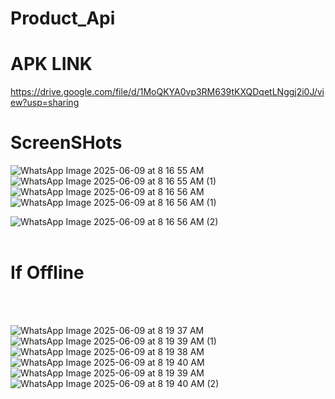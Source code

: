 # Product_Api

# APK LINK
https://drive.google.com/file/d/1MoQKYA0vp3RM639tKXQDqetLNggj2i0J/view?usp=sharing

# ScreenSHots

![WhatsApp Image 2025-06-09 at 8 16 55 AM](https://github.com/user-attachments/assets/5261a750-80e7-44d1-a0f0-a04335358e14)
![WhatsApp Image 2025-06-09 at 8 16 55 AM (1)](https://github.com/user-attachments/assets/a5622f11-28bc-4c5e-b8da-188adc05e8aa)
![WhatsApp Image 2025-06-09 at 8 16 56 AM](https://github.com/user-attachments/assets/bc7e6d68-06f4-4a0d-b657-717e7b3d897c)
![WhatsApp Image 2025-06-09 at 8 16 56 AM (1)](https://github.com/user-attachments/assets/cc1b8434-dc4e-40b4-8d38-d4dc34874756)



![WhatsApp Image 2025-06-09 at 8 16 56 AM (2)](https://github.com/user-attachments/assets/680e1174-52b4-4c0b-a6ba-c859889f7aa9)
<br><br>
# If Offline
<br><br>

![WhatsApp Image 2025-06-09 at 8 19 37 AM](https://github.com/user-attachments/assets/5ca225e7-5d2f-4173-a661-4a5e05fe8833)
![WhatsApp Image 2025-06-09 at 8 19 39 AM (1)](https://github.com/user-attachments/assets/7693a099-b8d0-45d3-aec1-b24bf20ba7fd)
![WhatsApp Image 2025-06-09 at 8 19 38 AM](https://github.com/user-attachments/assets/333de7d6-4c1f-496c-a20e-598a878349bb)
![WhatsApp Image 2025-06-09 at 8 19 40 AM](https://github.com/user-attachments/assets/d153190d-d17a-48f3-8758-89077d463b3c)
![WhatsApp Image 2025-06-09 at 8 19 39 AM](https://github.com/user-attachments/assets/9cdc5659-72e4-42e8-bbf8-d832e13b6a00)
![WhatsApp Image 2025-06-09 at 8 19 40 AM (2)](https://github.com/user-attachments/assets/ce8f5d57-119a-4734-9ca6-ddb11bf7a044)
